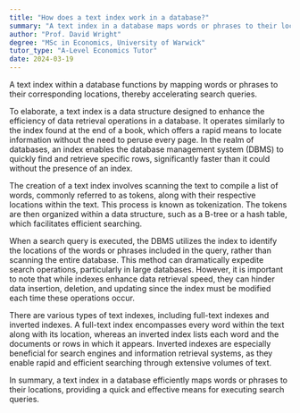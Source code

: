 ```yaml
---
title: "How does a text index work in a database?"
summary: "A text index in a database maps words or phrases to their locations, enhancing the speed of search queries and improving overall database efficiency."
author: "Prof. David Wright"
degree: "MSc in Economics, University of Warwick"
tutor_type: "A-Level Economics Tutor"
date: 2024-03-19
---
```


A text index within a database functions by mapping words or phrases to their corresponding locations, thereby accelerating search queries.

To elaborate, a text index is a data structure designed to enhance the efficiency of data retrieval operations in a database. It operates similarly to the index found at the end of a book, which offers a rapid means to locate information without the need to peruse every page. In the realm of databases, an index enables the database management system (DBMS) to quickly find and retrieve specific rows, significantly faster than it could without the presence of an index.

The creation of a text index involves scanning the text to compile a list of words, commonly referred to as tokens, along with their respective locations within the text. This process is known as tokenization. The tokens are then organized within a data structure, such as a B-tree or a hash table, which facilitates efficient searching.

When a search query is executed, the DBMS utilizes the index to identify the locations of the words or phrases included in the query, rather than scanning the entire database. This method can dramatically expedite search operations, particularly in large databases. However, it is important to note that while indexes enhance data retrieval speed, they can hinder data insertion, deletion, and updating since the index must be modified each time these operations occur.

There are various types of text indexes, including full-text indexes and inverted indexes. A full-text index encompasses every word within the text along with its location, whereas an inverted index lists each word and the documents or rows in which it appears. Inverted indexes are especially beneficial for search engines and information retrieval systems, as they enable rapid and efficient searching through extensive volumes of text.

In summary, a text index in a database efficiently maps words or phrases to their locations, providing a quick and effective means for executing search queries.
    